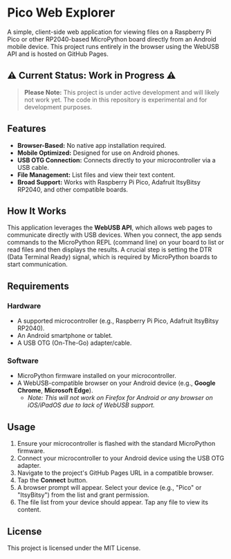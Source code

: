 # Pico Web Explorer

A simple, client-side web application for viewing files on a Raspberry Pi Pico or other RP2040-based MicroPython board directly from an Android mobile device. This project runs entirely in the browser using the WebUSB API and is hosted on GitHub Pages.

## ⚠️ Current Status: Work in Progress ⚠️
> **Please Note:** This project is under active development and will likely not work yet. The code in this repository is experimental and for development purposes.



## Features

* **Browser-Based:** No native app installation required.
* **Mobile Optimized:** Designed for use on Android phones.
* **USB OTG Connection:** Connects directly to your microcontroller via a USB cable.
* **File Management:** List files and view their text content.
* **Broad Support:** Works with Raspberry Pi Pico, Adafruit ItsyBitsy RP2040, and other compatible boards.

## How It Works

This application leverages the **WebUSB API**, which allows web pages to communicate directly with USB devices. When you connect, the app sends commands to the MicroPython REPL (command line) on your board to list or read files and then displays the results. A crucial step is setting the DTR (Data Terminal Ready) signal, which is required by MicroPython boards to start communication.

## Requirements

### Hardware
* A supported microcontroller (e.g., Raspberry Pi Pico, Adafruit ItsyBitsy RP2040).
* An Android smartphone or tablet.
* A USB OTG (On-The-Go) adapter/cable.

### Software
* MicroPython firmware installed on your microcontroller.
* A WebUSB-compatible browser on your Android device (e.g., **Google Chrome**, **Microsoft Edge**).
    * *Note: This will not work on Firefox for Android or any browser on iOS/iPadOS due to lack of WebUSB support.*

## Usage

1.  Ensure your microcontroller is flashed with the standard MicroPython firmware.
2.  Connect your microcontroller to your Android device using the USB OTG adapter.
3.  Navigate to the project's GitHub Pages URL in a compatible browser.
4.  Tap the **Connect** button.
5.  A browser prompt will appear. Select your device (e.g., "Pico" or "ItsyBitsy") from the list and grant permission.
6.  The file list from your device should appear. Tap any file to view its content.

## License

This project is licensed under the MIT License.
